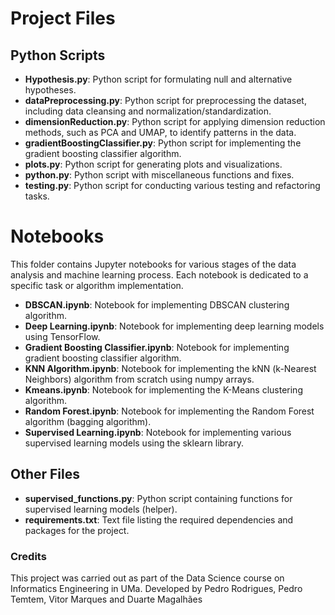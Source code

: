 # Project Files

## Python Scripts

- **Hypothesis.py**: Python script for formulating null and alternative hypotheses.
- **dataPreprocessing.py**: Python script for preprocessing the dataset, including data cleansing and normalization/standardization.
- **dimensionReduction.py**: Python script for applying dimension reduction methods, such as PCA and UMAP, to identify patterns in the data.
- **gradientBoostingClassifier.py**: Python script for implementing the gradient boosting classifier algorithm.
- **plots.py**: Python script for generating plots and visualizations.
- **python.py**: Python script with miscellaneous functions and fixes.
- **testing.py**: Python script for conducting various testing and refactoring tasks.

# Notebooks

This folder contains Jupyter notebooks for various stages of the data analysis and machine learning process. Each notebook is dedicated to a specific task or algorithm implementation.

- **DBSCAN.ipynb**: Notebook for implementing DBSCAN clustering algorithm.
- **Deep Learning.ipynb**: Notebook for implementing deep learning models using TensorFlow.
- **Gradient Boosting Classifier.ipynb**: Notebook for implementing gradient boosting classifier algorithm.
- **KNN Algorithm.ipynb**: Notebook for implementing the kNN (k-Nearest Neighbors) algorithm from scratch using numpy arrays.
- **Kmeans.ipynb**: Notebook for implementing the K-Means clustering algorithm.
- **Random Forest.ipynb**: Notebook for implementing the Random Forest algorithm (bagging algorithm).
- **Supervised Learning.ipynb**: Notebook for implementing various supervised learning models using the sklearn library.

## Other Files

- **supervised_functions.py**: Python script containing functions for supervised learning models (helper).
- **requirements.txt**: Text file listing the required dependencies and packages for the project.

### Credits
This project was carried out as part of the Data Science course on Informatics Engineering in UMa. Developed by Pedro Rodrigues, Pedro Temtem, Vitor Marques and Duarte Magalhães
